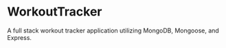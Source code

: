 # WorkoutTracker
A full stack workout tracker application utilizing MongoDB, Mongoose, and Express.
